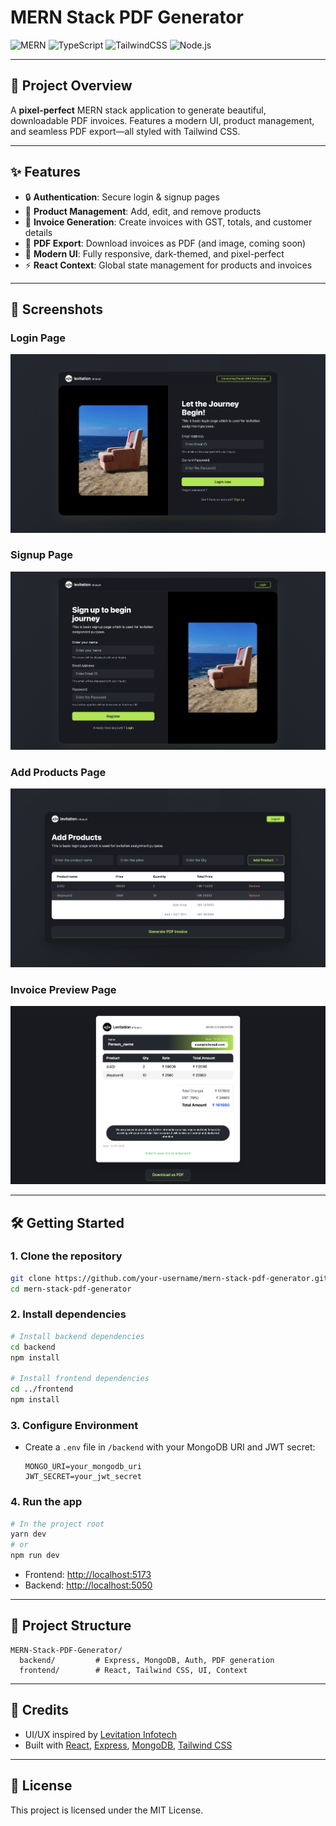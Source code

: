# MERN Stack PDF Generator

![MERN](https://img.shields.io/badge/MERN-Stack-green?style=for-the-badge&logo=mongodb)
![TypeScript](https://img.shields.io/badge/TypeScript-Frontend-blue?style=for-the-badge&logo=typescript)
![TailwindCSS](https://img.shields.io/badge/TailwindCSS-UI-blue?style=for-the-badge&logo=tailwindcss)
![Node.js](https://img.shields.io/badge/Node.js-Backend-green?style=for-the-badge&logo=node.js)

---

## 🚀 Project Overview

A **pixel-perfect** MERN stack application to generate beautiful, downloadable PDF invoices. Features a modern UI, product management, and seamless PDF export—all styled with Tailwind CSS.

---

## ✨ Features

- 🔒 **Authentication**: Secure login & signup pages
- 🛒 **Product Management**: Add, edit, and remove products
- 🧾 **Invoice Generation**: Create invoices with GST, totals, and customer details
- 📄 **PDF Export**: Download invoices as PDF (and image, coming soon)
- 🎨 **Modern UI**: Fully responsive, dark-themed, and pixel-perfect
- ⚡ **React Context**: Global state management for products and invoices

---

## 📸 Screenshots

### Login Page
![Login](./screenshots/login.png)

### Signup Page
![Signup](./screenshots/signup.png)

### Add Products Page
![Add Products](./screenshots/add-products.png)

### Invoice Preview Page
![Invoice Preview](./screenshots/invoice-preview.png)

---

## 🛠️ Getting Started

### 1. Clone the repository
```bash
git clone https://github.com/your-username/mern-stack-pdf-generator.git
cd mern-stack-pdf-generator
```

### 2. Install dependencies
```bash
# Install backend dependencies
cd backend
npm install

# Install frontend dependencies
cd ../frontend
npm install
```

### 3. Configure Environment
- Create a `.env` file in `/backend` with your MongoDB URI and JWT secret:
  ```env
  MONGO_URI=your_mongodb_uri
  JWT_SECRET=your_jwt_secret
  ```

### 4. Run the app
```bash
# In the project root
yarn dev
# or
npm run dev
```
- Frontend: [http://localhost:5173](http://localhost:5173)
- Backend: [http://localhost:5050](http://localhost:5050)

---

## 🧩 Project Structure
```
MERN-Stack-PDF-Generator/
  backend/         # Express, MongoDB, Auth, PDF generation
  frontend/        # React, Tailwind CSS, UI, Context
```

---

## 🤝 Credits
- UI/UX inspired by [Levitation Infotech](https://levitation.in/)
- Built with [React](https://reactjs.org/), [Express](https://expressjs.com/), [MongoDB](https://www.mongodb.com/), [Tailwind CSS](https://tailwindcss.com/)

---

## 📄 License

This project is licensed under the MIT License.
